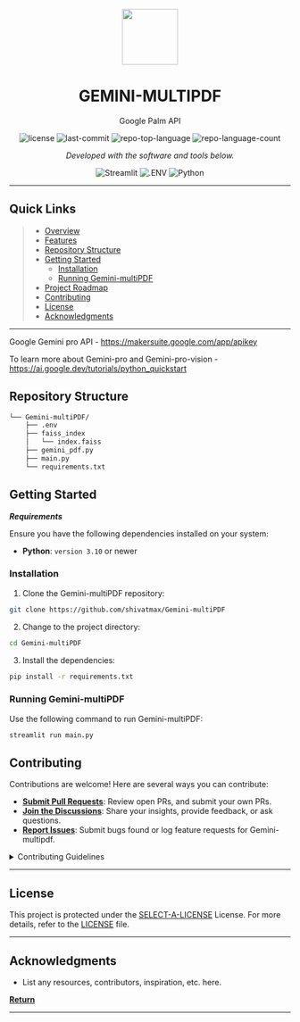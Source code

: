 <p align="center">
  <img src="https://cdn-icons-png.flaticon.com/512/6295/6295417.png" width="100" />
</p>
<p align="center">
    <h1 align="center">GEMINI-MULTIPDF</h1>
</p>
<p align="center">
    Google Palm API
</p>
<p align="center">
	<img src="https://img.shields.io/github/license/shivatmax/Gemini-multiPDF?style=flat&color=0080ff" alt="license">
	<img src="https://img.shields.io/github/last-commit/shivatmax/Gemini-multiPDF?style=flat&color=0080ff" alt="last-commit">
	<img src="https://img.shields.io/github/languages/top/shivatmax/Gemini-multiPDF?style=flat&color=0080ff" alt="repo-top-language">
	<img src="https://img.shields.io/github/languages/count/shivatmax/Gemini-multiPDF?style=flat&color=0080ff" alt="repo-language-count">
<p>
<p align="center">
		<em>Developed with the software and tools below.</em>
</p>
<p align="center">
	<img src="https://img.shields.io/badge/Streamlit-FF4B4B.svg?style=flat&logo=Streamlit&logoColor=white" alt="Streamlit">
	<img src="https://img.shields.io/badge/.ENV-ECD53F.svg?style=flat&logo=dotenv&logoColor=black" alt=".ENV">
	<img src="https://img.shields.io/badge/Python-3776AB.svg?style=flat&logo=Python&logoColor=white" alt="Python">
</p>
<hr>

##  Quick Links

> - [ Overview](#-overview)
> - [ Features](#-features)
> - [ Repository Structure](#-repository-structure)
> - [ Getting Started](#-getting-started)
>   - [ Installation](#-installation)
>   - [ Running Gemini-multiPDF](#-running-Gemini-multiPDF)
> - [ Project Roadmap](#-project-roadmap)
> - [ Contributing](#-contributing)
> - [ License](#-license)
> - [ Acknowledgments](#-acknowledgments)

---
Google Gemini pro API - https://makersuite.google.com/app/apikey

To learn more about Gemini-pro and Gemini-pro-vision - https://ai.google.dev/tutorials/python_quickstart
##  Repository Structure

```sh
└── Gemini-multiPDF/
    ├── .env
    ├── faiss_index
    │   └── index.faiss
    ├── gemini_pdf.py
    ├── main.py
    └── requirements.txt
```

##  Getting Started

***Requirements***

Ensure you have the following dependencies installed on your system:

* **Python**: `version 3.10` or newer

###  Installation

1. Clone the Gemini-multiPDF repository:

```sh
git clone https://github.com/shivatmax/Gemini-multiPDF
```

2. Change to the project directory:

```sh
cd Gemini-multiPDF
```

3. Install the dependencies:

```sh
pip install -r requirements.txt
```

###  Running Gemini-multiPDF

Use the following command to run Gemini-multiPDF:

```sh
streamlit run main.py
```

##  Contributing

Contributions are welcome! Here are several ways you can contribute:

- **[Submit Pull Requests](https://github/shivatmax/Gemini-multiPDF/blob/main/CONTRIBUTING.md)**: Review open PRs, and submit your own PRs.
- **[Join the Discussions](https://github/shivatmax/Gemini-multiPDF/discussions)**: Share your insights, provide feedback, or ask questions.
- **[Report Issues](https://github/shivatmax/Gemini-multiPDF/issues)**: Submit bugs found or log feature requests for Gemini-multipdf.

<details closed>
    <summary>Contributing Guidelines</summary>

1. **Fork the Repository**: Start by forking the project repository to your GitHub account.
2. **Clone Locally**: Clone the forked repository to your local machine using a Git client.
   ```sh
   git clone https://github.com/shivatmax/Gemini-multiPDF
   ```
3. **Create a New Branch**: Always work on a new branch, giving it a descriptive name.
   ```sh
   git checkout -b new-feature-x
   ```
4. **Make Your Changes**: Develop and test your changes locally.
5. **Commit Your Changes**: Commit with a clear message describing your updates.
   ```sh
   git commit -m 'Implemented new feature x.'
   ```
6. **Push to GitHub**: Push the changes to your forked repository.
   ```sh
   git push origin new-feature-x
   ```
7. **Submit a Pull Request**: Create a PR against the original project repository. Clearly describe the changes and their motivations.

Once your PR is reviewed and approved, it will be merged into the main branch.

</details>

---

##  License

This project is protected under the [SELECT-A-LICENSE](https://choosealicense.com/licenses) License. For more details, refer to the [LICENSE](https://choosealicense.com/licenses/) file.

---

##  Acknowledgments

- List any resources, contributors, inspiration, etc. here.

[**Return**](#-quick-links)

---
